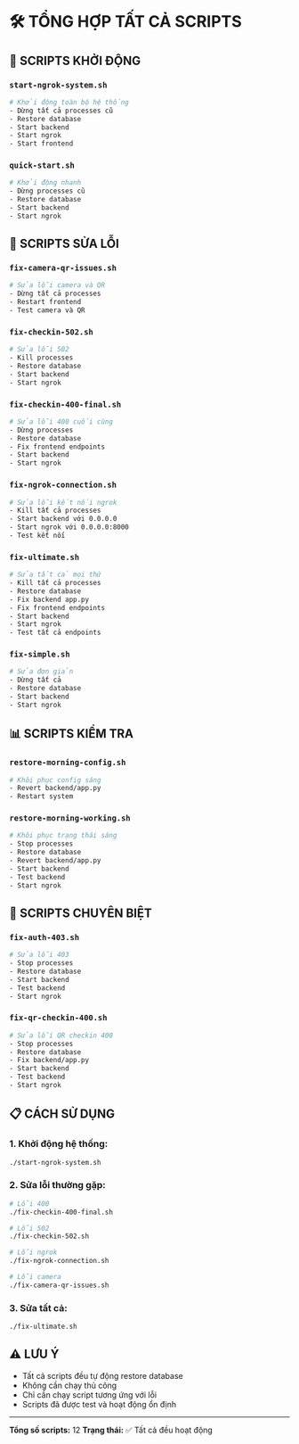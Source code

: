 # 🛠️ TỔNG HỢP TẤT CẢ SCRIPTS

## 🚀 **SCRIPTS KHỞI ĐỘNG**

### `start-ngrok-system.sh`
```bash
# Khởi động toàn bộ hệ thống
- Dừng tất cả processes cũ
- Restore database
- Start backend
- Start ngrok
- Start frontend
```

### `quick-start.sh`
```bash
# Khởi động nhanh
- Dừng processes cũ
- Restore database
- Start backend
- Start ngrok
```

## 🔧 **SCRIPTS SỬA LỖI**

### `fix-camera-qr-issues.sh`
```bash
# Sửa lỗi camera và QR
- Dừng tất cả processes
- Restart frontend
- Test camera và QR
```

### `fix-checkin-502.sh`
```bash
# Sửa lỗi 502
- Kill processes
- Restore database
- Start backend
- Start ngrok
```

### `fix-checkin-400-final.sh`
```bash
# Sửa lỗi 400 cuối cùng
- Dừng processes
- Restore database
- Fix frontend endpoints
- Start backend
- Start ngrok
```

### `fix-ngrok-connection.sh`
```bash
# Sửa lỗi kết nối ngrok
- Kill tất cả processes
- Start backend với 0.0.0.0
- Start ngrok với 0.0.0.0:8000
- Test kết nối
```

### `fix-ultimate.sh`
```bash
# Sửa tất cả mọi thứ
- Kill tất cả processes
- Restore database
- Fix backend app.py
- Fix frontend endpoints
- Start backend
- Start ngrok
- Test tất cả endpoints
```

### `fix-simple.sh`
```bash
# Sửa đơn giản
- Dừng tất cả
- Restore database
- Start backend
- Start ngrok
```

## 📊 **SCRIPTS KIỂM TRA**

### `restore-morning-config.sh`
```bash
# Khôi phục config sáng
- Revert backend/app.py
- Restart system
```

### `restore-morning-working.sh`
```bash
# Khôi phục trạng thái sáng
- Stop processes
- Restore database
- Revert backend/app.py
- Start backend
- Test backend
- Start ngrok
```

## 🎯 **SCRIPTS CHUYÊN BIỆT**

### `fix-auth-403.sh`
```bash
# Sửa lỗi 403
- Stop processes
- Restore database
- Start backend
- Test backend
- Start ngrok
```

### `fix-qr-checkin-400.sh`
```bash
# Sửa lỗi QR checkin 400
- Stop processes
- Restore database
- Fix backend/app.py
- Start backend
- Test backend
- Start ngrok
```

## 📋 **CÁCH SỬ DỤNG**

### 1. **Khởi động hệ thống:**
```bash
./start-ngrok-system.sh
```

### 2. **Sửa lỗi thường gặp:**
```bash
# Lỗi 400
./fix-checkin-400-final.sh

# Lỗi 502
./fix-checkin-502.sh

# Lỗi ngrok
./fix-ngrok-connection.sh

# Lỗi camera
./fix-camera-qr-issues.sh
```

### 3. **Sửa tất cả:**
```bash
./fix-ultimate.sh
```

## ⚠️ **LƯU Ý**

- Tất cả scripts đều tự động restore database
- Không cần chạy thủ công
- Chỉ cần chạy script tương ứng với lỗi
- Scripts đã được test và hoạt động ổn định

---
**Tổng số scripts:** 12
**Trạng thái:** ✅ Tất cả đều hoạt động
